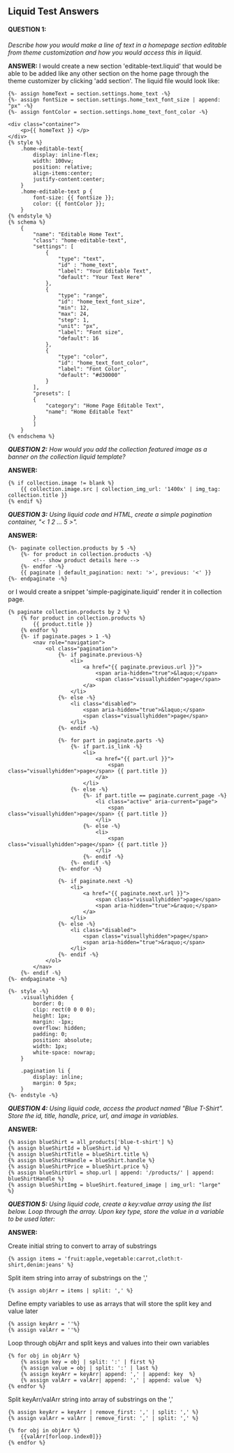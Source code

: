 ## Liquid Test Answers 

#### QUESTION 1:
*Describe how you would make a line of text in a homepage section editable from theme customization and how you would access this in liquid.*

**ANSWER:**
I would create a new section 'editable-text.liquid' that would be able to be added like any other section on the home page through the theme customizer by clicking 'add section'. The liquid file would look like:

```liquid
{%- assign homeText = section.settings.home_text -%}
{%- assign fontSize = section.settings.home_text_font_size | append: "px" -%}
{%- assign fontColor = section.settings.home_text_font_color -%}

<div class="container">
    <p>{{ homeText }} </p>
</div>
{% style %}
    .home-editable-text{
        display: inline-flex;
        width: 100vw;
        position: relative;
        align-items:center;
        justify-content:center;
    }
    .home-editable-text p {
        font-size: {{ fontSize }};
        color: {{ fontColor }};
    }
{% endstyle %}
{% schema %}
    {
        "name": "Editable Home Text",
        "class": "home-editable-text",
        "settings": [
            {
                "type": "text",
                "id" : "home_text",
                "label": "Your Editable Text",
                "default": "Your Text Here"
            },
            {
                "type": "range",
                "id": "home_text_font_size",
                "min": 12,
                "max": 24,
                "step": 1,
                "unit": "px",
                "label": "Font size",
                "default": 16
            },
            {
                "type": "color",
                "id": "home_text_font_color",
                "label": "Font Color",
                "default": "#d30000"
            }
        ],
        "presets": [
        {
            "category": "Home Page Editable Text",
            "name": "Home Editable Text"
        }
        ]
    }
{% endschema %}
```




***QUESTION 2:***
*How would you add the collection featured image as a banner on the collection liquid template?*

**ANSWER:**
```liquid
{% if collection.image != blank %}
    {{ collection.image.src | collection_img_url: '1400x' | img_tag: collection.title }}
{% endif %}
```




***QUESTION 3:***
*Using liquid code and HTML, create a simple pagination container, "< 1 2 ... 5 >".*

**ANSWER:**
```liquid
{%- paginate collection.products by 5 -%}
    {%- for product in collection.products -%}
        <!-- show product details here -->
    {%- endfor -%}
    {{ paginate | default_pagination: next: '>', previous: '<' }}
{%- endpaginate -%}
```

or I would create a snippet 'simple-pagiginate.liquid' render it in collection page.

```liquid
{% paginate collection.products by 2 %}
    {% for product in collection.products %}
        {{ product.title }}  
    {% endfor %}
    {%- if paginate.pages > 1 -%}
        <nav role="navigation">
            <ol class="pagination">
                {%- if paginate.previous-%}
                    <li>
                        <a href="{{ paginate.previous.url }}">
                            <span aria-hidden="true">&laquo;</span>
                            <span class="visuallyhidden">page</span>
                        </a>
                    </li>
                {%- else -%}
                    <li class="disabled">
                        <span aria-hidden="true">&laquo;</span>
                        <span class="visuallyhidden">page</span>
                    </li>
                {%- endif -%}

                {%- for part in paginate.parts -%}
                    {%- if part.is_link -%}
                        <li>
                            <a href="{{ part.url }}">
                                <span class="visuallyhidden">page</span> {{ part.title }}
                            </a>
                        </li>
                    {%- else -%}
                        {%- if part.title == paginate.current_page -%}
                            <li class="active" aria-current="page">
                                <span class="visuallyhidden">page</span> {{ part.title }}
                            </li>
                        {%- else -%}
                            <li>
                                <span class="visuallyhidden">page</span> {{ part.title }}
                            </li>
                        {%- endif -%}
                    {%- endif -%}
                {%- endfor -%}

                {%- if paginate.next -%}
                    <li>
                        <a href="{{ paginate.next.url }}">
                            <span class="visuallyhidden">page</span>
                            <span aria-hidden="true">&raquo;</span>
                        </a>
                    </li>
                {%- else -%}
                    <li class="disabled">
                        <span class="visuallyhidden">page</span>
                        <span aria-hidden="true">&raquo;</span>
                    </li>
                {%- endif -%}
            </ol>
        </nav>
    {%- endif -%}
{%- endpaginate -%}

{%- style -%}
    .visuallyhidden {
        border: 0;
        clip: rect(0 0 0 0);
        height: 1px;
        margin: -1px;
        overflow: hidden;
        padding: 0;
        position: absolute;
        width: 1px;
        white-space: nowrap;
    }

    .pagination li {
        display: inline; 
        margin: 0 5px;
    }
{%- endstyle -%}
```




***QUESTION 4:***
*Using liquid code, access the product named "Blue T-Shirt". Store the id, title, handle, price, url, and image in variables.*

**ANSWER:**
```liquid
{% assign blueShirt = all_products['blue-t-shirt'] %}
{% assign blueShirtId = blueShirt.id %}
{% assign blueShirtTitle = blueShirt.title %}
{% assign blueShirtHandle = blueShirt.handle %}
{% assign blueShirtPrice = blueShirt.price %}
{% assign blueShirtUrl = shop.url | append: '/products/' | append: blueShirtHandle %}
{% assign blueShirtImg = blueShirt.featured_image | img_url: "large" %}
```




***QUESTION 5:***
*Using liquid code, create a key:value array using the list below. Loop through the array. Upon key type, store the value in a variable to be used later:*

**ANSWER:**

Create initial string to convert to array of substrings
```liquid
{% assign items = 'fruit:apple,vegetable:carrot,cloth:t-shirt,denim:jeans' %}
```

Split item string into array of substrings on the ','
```liquid
{% assign objArr = items | split: ',' %}
```

Define empty variables to use as arrays that will store the split key and value later 
```liquid
{% assign keyArr = ''%}
{% assign valArr = ''%}
```

Loop through objArr and split keys and values into their own variables
```liquid
{% for obj in objArr %}
    {% assign key = obj | split: ':' | first %}
    {% assign value = obj | split: ':' | last %}
    {% assign keyArr = keyArr| append: ',' | append: key  %}
    {% assign valArr = valArr| append: ',' | append: value  %}
{% endfor %}
```

Split keyArr/valArr string into array of substrings on the ','
```liquid
{% assign keyArr = keyArr | remove_first: ',' | split: ',' %}
{% assign valArr = valArr | remove_first: ',' | split: ',' %}
```

```liquid
{% for obj in objArr %}
    {{valArr[forloop.index0]}}
{% endfor %}
```